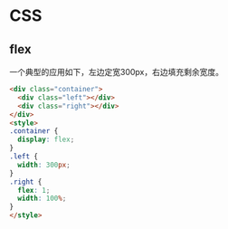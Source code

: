 # CSS
## flex
一个典型的应用如下，左边定宽300px，右边填充剩余宽度。
```html
<div class="container">
  <div class="left"></div>
  <div class="right"></div>
</div>
<style>
.container {
  display: flex;
}
.left {
  width: 300px;
}
.right {
  flex: 1;
  width: 100%;
}
</style>
```